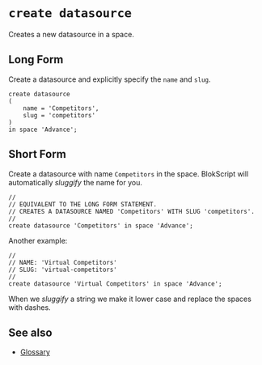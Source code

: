 # `create datasource`

Creates a new datasource in a space.

## Long Form

Create a datasource and explicitly specify the `name` and `slug`.

	create datasource
	(
		name = 'Competitors',
		slug = 'competitors'
	)
	in space 'Advance';

## Short Form

Create a datasource with name `Competitors` in the space.  BlokScript will automatically *sluggify* the name for you.

	//
	// EQUIVALENT TO THE LONG FORM STATEMENT.
	// CREATES A DATASOURCE NAMED 'Competitors' WITH SLUG 'competitors'.
	//
	create datasource 'Competitors' in space 'Advance';

Another example:

	//
	// NAME: 'Virtual Competitors'
	// SLUG: 'virtual-competitors'
	//
	create datasource 'Virtual Competitors' in space 'Advance';

When we *sluggify* a string we make it lower case and replace the spaces with dashes.

## See also
* [Glossary](glossary.html)